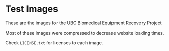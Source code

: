 # Test Images

These are the images for the UBC Biomedical Equipment Recovery Project

Most of these images were compressed to decrease website loading times.

Check `LICENSE.txt` for licenses to each image.
